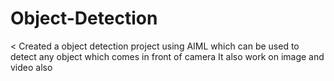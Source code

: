 # Object-Detection
&lt; Created a object detection project using AIML which can be used to detect any object which comes in front of  camera It also work on image and video also
